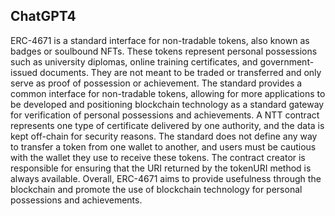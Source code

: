 ## ChatGPT4

ERC-4671 is a standard interface for non-tradable tokens, also known as badges or soulbound NFTs. These tokens represent personal possessions such as university diplomas, online training certificates, and government-issued documents. They are not meant to be traded or transferred and only serve as proof of possession or achievement. The standard provides a common interface for non-tradable tokens, allowing for more applications to be developed and positioning blockchain technology as a standard gateway for verification of personal possessions and achievements. A NTT contract represents one type of certificate delivered by one authority, and the data is kept off-chain for security reasons. The standard does not define any way to transfer a token from one wallet to another, and users must be cautious with the wallet they use to receive these tokens. The contract creator is responsible for ensuring that the URI returned by the tokenURI method is always available. Overall, ERC-4671 aims to provide usefulness through the blockchain and promote the use of blockchain technology for personal possessions and achievements.
